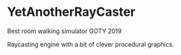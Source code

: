 # YetAnotherRayCaster
Best room walking simulator GOTY 2019


Raycasting engine with a bit of clever procedural graphics.

